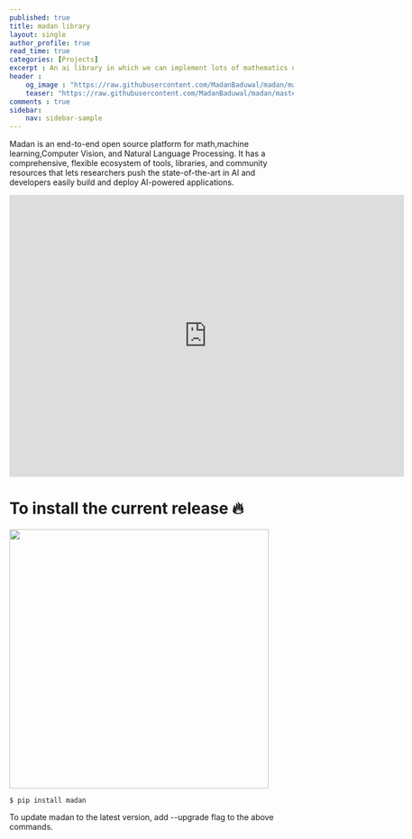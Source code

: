 ```yaml
---
published: true
title: madan library
layout: single
author_profile: true
read_time: true
categories: [Projects]
excerpt : An ai library in which we can implement lots of mathematics operations, machine learning functions, computer vision tasks, and computer vision tasks.
header :
    og_image : "https://raw.githubusercontent.com/MadanBaduwal/madan/master/gitimages/madan-library-install.png"
    teaser: "https://raw.githubusercontent.com/MadanBaduwal/madan/master/gitimages/madan-library-install.png"
comments : true
sidebar:
    nav: sidebar-sample
---
```


Madan is an end-to-end open source platform for math,machine learning,Computer Vision, and Natural Language Processing. It has a comprehensive, flexible ecosystem of tools, libraries, and community resources that lets researchers push the state-of-the-art in AI and developers easily build and deploy AI-powered applications.


<iframe width="700" height="500" src="https://www.youtube.com/embed/NpotCRtZvtM" frameborder="0" allow="accelerometer; autoplay; encrypted-media; gyroscope; picture-in-picture" allowfullscreen></iframe>

<br>

# To install the current release 🔥

<a href="https://github.com/madanbaduwal/madan"><img src="https://github-link-card.s3.ap-northeast-1.amazonaws.com/madanbaduwal/madan.png" width="460px"></a>

```shell
$ pip install madan
```

To update madan to the latest version, add --upgrade flag to the above commands.

